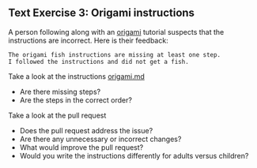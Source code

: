 ## Text Exercise 3: Origami instructions

A person following along with an [origami](https://en.wikipedia.org/wiki/Origami) tutorial suspects that the
instructions are incorrect.  Here is their feedback:

```
The origami fish instructions are missing at least one step.
I followed the instructions and did not get a fish.
```

Take a look at the instructions [origami.md](REPO_URL/text/exercise3/origami.md)

* Are there missing steps?
* Are the steps in the correct order?

Take a look at the pull request

* Does the pull request address the issue?
* Are there any unnecessary or incorrect changes?
* What would improve the pull request?
* Would you write the instructions differently for adults versus children?

